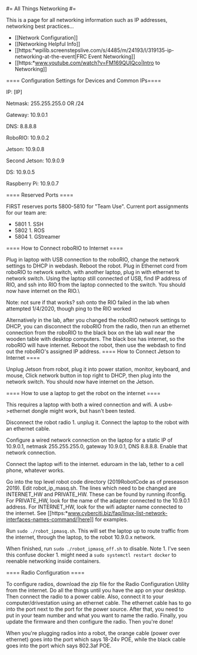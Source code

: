 #= All Things Networking #=

This is a page for all networking information such as IP addresses, networking best practices...

  - [[Network Configuration]]
  - [[Networking Helpful Info]]
  - [[https:*wpilib.screenstepslive.com/s/4485/m/24193/l/319135-ip-networking-at-the-event|FRC Event Networking]]
  - [[https:*www.youtube.com/watch?v=FM169QUIQco|Intro to Networking]]

==== Configuration Settings for Devices and Common IPs====

IP: [IP]

Netmask: 255.255.255.0 OR /24

Gateway: 10.9.0.1

DNS: 8.8.8.8

RoboRIO: 10.9.0.2

Jetson: 10.9.0.8

Second Jetson: 10.9.0.9

DS: 10.9.0.5

Raspberry Pi: 10.9.0.7

==== Reserved Ports ====

FIRST reserves ports 5800-5810 for "Team Use". Current port assignments for our team are:
  - 5801 1. SSH
  - 5802 1. ROS
  - 5804 1. GStreamer

==== How to Connect roboRIO to Internet ====

Plug in laptop with USB connection to the roboRIO, change the network settings to DHCP in webdash. Reboot the robot. Plug in Ethernet cord from roboRIO to network switch, with another laptop, plug in with ethernet to network switch. Using the laptop still connected of USB, find IP address of RIO, and ssh into RIO from the laptop connected to the switch. You should now have internet on the RIO.\\

Note: not sure if that works? ssh onto the RIO failed in the lab when attempted 1/4/2020, though ping to the RIO worked
  

Alternatively in the lab, after you changed the roboRIO network settings to DHCP, you can disconnect the roboRIO from the radio, then run an ethernet connection from the roboRIO to the black box on the lab wall near the wooden table with desktop computers. The black box has internet, so the roboRIO will have internet. Reboot the robot, then use the webdash to find out the roboRIO's assigned IP address.
==== How to Connect Jetson to Internet ====

Unplug Jetson from robot, plug it into power station, monitor, keyboard, and mouse, Click network button in top right to DHCP, then plug into the network switch. You should now have internet on the Jetson.

==== How to use a laptop to get the robot on the internet ====

This requires a laptop with both a wired connection and wifi.  A usb<->ethernet dongle might work, but hasn't been tested.

Disconnect the robot radio 1. unplug it.
Connect the laptop to the robot with an ethernet cable.  

Configure a wired network connection on the laptop for a static IP of 10.9.0.1, netmask 255.255.255.0, gateway 10.9.0.1, DNS 8.8.8.8.  Enable that network connection.

Connect the laptop wifi to the internet.  eduroam in the lab, tether to a cell phone, whatever works.

Go into the top level robot code directory (2019RobotCode as of preseason 2019).  Edit robot_ip_masq.sh. The lines which need to be changed are INTERNET_HW and PRIVATE_HW.  These can be found by running ifconfig.  For PRIVATE_HW, look for the name of the adapter connected to the 10.9.0.1 address.  For INTERNET_HW, look for the wifi adapter name connected to the internet.  See [[https:*www.cyberciti.biz/faq/linux-list-network-interfaces-names-command/|here]] for examples.


Run `sudo ./robot_ipmasq.sh`.  This will set the laptop up to route traffic from the internet, through the laptop, to the robot 10.9.0.x network.

When finished, run `sudo ./robot_ipmasq_off.sh` to disable.  Note 1. I've seen this confuse docker 1. might need a `sudo systemctl restart docker` to reenable networking inside containers.

==== Radio Configuration ====

To configure radios, download the zip file for the Radio Configuration Utility from the internet. Do all the things until you have the app on your desktop. Then connect the radio to a power cable. Also, connect it to your computer/drivestation using an ethernet cable. The ethernet cable has to go into the port next to the port for the power source. After that, you need to put in your team number and what you want to name the radio. Finally, you update the firmware and then configure the radio. Then you're done!

When you're plugging radios into a robot, the orange cable (power over ethernet) goes into the port which says 18-24v POE, while the black cable goes into the port which says 802.3af POE.